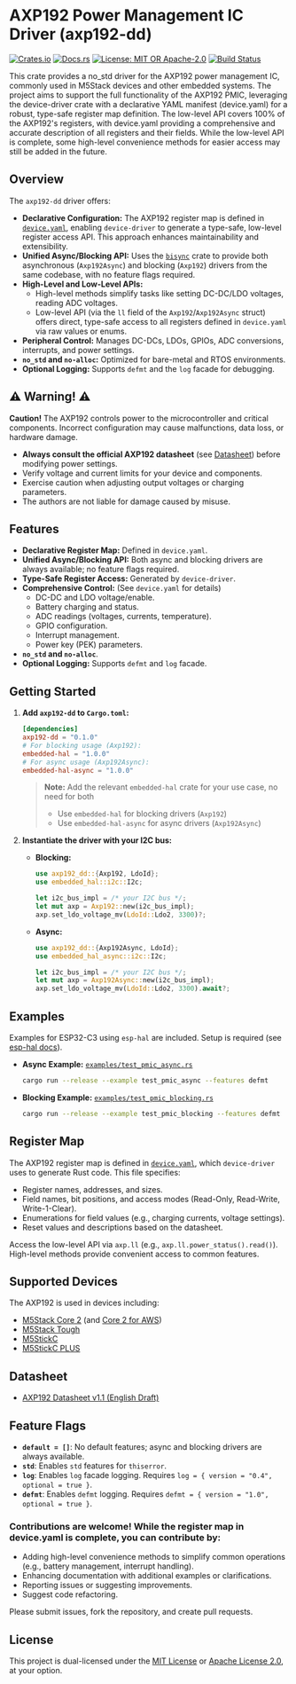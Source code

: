 # AXP192 Power Management IC Driver (axp192-dd)

[![Crates.io](https://img.shields.io/crates/v/axp192-dd.svg)](https://crates.io/crates/axp192-dd)
[![Docs.rs](https://docs.rs/axp192-dd/badge.svg)](https://docs.rs/axp192-dd)
[![License: MIT OR Apache-2.0](https://img.shields.io/badge/License-MIT%20OR%20Apache--2.0-blue.svg)](https://opensource.org/licenses)
[![Build Status](https://img.shields.io/github/actions/workflow/status/okhsunrog/axp192-dd/rust_ci.yml?logo=github)](https://github.com/okhsunrog/axp192-dd/actions/workflows/rust_ci.yml)

This crate provides a no_std driver for the AXP192 power management IC, commonly used in M5Stack devices and other embedded systems. The project aims to support the full functionality of the AXP192 PMIC, leveraging the device-driver crate with a declarative YAML manifest (device.yaml) for a robust, type-safe register map definition. The low-level API covers 100% of the AXP192's registers, with device.yaml providing a comprehensive and accurate description of all registers and their fields. While the low-level API is complete, some high-level convenience methods for easier access may still be added in the future.

## Overview

The `axp192-dd` driver offers:

- **Declarative Configuration:** The AXP192 register map is defined in [`device.yaml`](device.yaml), enabling `device-driver` to generate a type-safe, low-level register access API. This approach enhances maintainability and extensibility.
- **Unified Async/Blocking API:** Uses the [`bisync`](https://github.com/okhsunrog/bisync) crate to provide both asynchronous (`Axp192Async`) and blocking (`Axp192`) drivers from the same codebase, with no feature flags required.
- **High-Level and Low-Level APIs:**
  - High-level methods simplify tasks like setting DC-DC/LDO voltages, reading ADC voltages.
  - Low-level API (via the `ll` field of the `Axp192`/`Axp192Async` struct) offers direct, type-safe access to all registers defined in `device.yaml` via raw values or enums.
- **Peripheral Control:** Manages DC-DCs, LDOs, GPIOs, ADC conversions, interrupts, and power settings.
- **`no_std` and `no-alloc`:** Optimized for bare-metal and RTOS environments.
- **Optional Logging:** Supports `defmt` and the `log` facade for debugging.

## ⚠️ Warning! ⚠️

**Caution!** The AXP192 controls power to the microcontroller and critical components. Incorrect configuration may cause malfunctions, data loss, or hardware damage.

- **Always consult the official AXP192 datasheet** (see [Datasheet](#datasheet)) before modifying power settings.
- Verify voltage and current limits for your device and components.
- Exercise caution when adjusting output voltages or charging parameters.
- The authors are not liable for damage caused by misuse.

## Features

- **Declarative Register Map:** Defined in `device.yaml`.
- **Unified Async/Blocking API:** Both async and blocking drivers are always available; no feature flags required.
- **Type-Safe Register Access:** Generated by `device-driver`.
- **Comprehensive Control:** (See `device.yaml` for details)
  - DC-DC and LDO voltage/enable.
  - Battery charging and status.
  - ADC readings (voltages, currents, temperature).
  - GPIO configuration.
  - Interrupt management.
  - Power key (PEK) parameters.
- **`no_std` and `no-alloc`**.
- **Optional Logging:** Supports `defmt` and `log` facade.

## Getting Started

1. **Add `axp192-dd` to `Cargo.toml`:**

   ```toml
   [dependencies]
   axp192-dd = "0.1.0"
   # For blocking usage (Axp192):
   embedded-hal = "1.0.0"
   # For async usage (Axp192Async):
   embedded-hal-async = "1.0.0"
   ```

   > **Note:** Add the relevant `embedded-hal` crate for your use case, no need for both  
   > - Use `embedded-hal` for blocking drivers (`Axp192`)  
   > - Use `embedded-hal-async` for async drivers (`Axp192Async`)

2. **Instantiate the driver with your I2C bus:**

   - **Blocking:**
     ```rust
     use axp192_dd::{Axp192, LdoId};
     use embedded_hal::i2c::I2c;

     let i2c_bus_impl = /* your I2C bus */;
     let mut axp = Axp192::new(i2c_bus_impl);
     axp.set_ldo_voltage_mv(LdoId::Ldo2, 3300)?;
     ```

   - **Async:**
     ```rust
     use axp192_dd::{Axp192Async, LdoId};
     use embedded_hal_async::i2c::I2c;

     let i2c_bus_impl = /* your I2C bus */;
     let mut axp = Axp192Async::new(i2c_bus_impl);
     axp.set_ldo_voltage_mv(LdoId::Ldo2, 3300).await?;
     ```

## Examples

Examples for ESP32-C3 using `esp-hal` are included. Setup is required (see [esp-hal docs](https://esp-rs.github.io/book/installation/)).

- **Async Example:** [`examples/test_pmic_async.rs`](examples/test_pmic_async.rs)
  ```bash
  cargo run --release --example test_pmic_async --features defmt
  ```
- **Blocking Example:** [`examples/test_pmic_blocking.rs`](examples/test_pmic_blocking.rs)
  ```bash
  cargo run --release --example test_pmic_blocking --features defmt
  ```

## Register Map

The AXP192 register map is defined in [`device.yaml`](device.yaml), which `device-driver` uses to generate Rust code. This file specifies:

- Register names, addresses, and sizes.
- Field names, bit positions, and access modes (Read-Only, Read-Write, Write-1-Clear).
- Enumerations for field values (e.g., charging currents, voltage settings).
- Reset values and descriptions based on the datasheet.

Access the low-level API via `axp.ll` (e.g., `axp.ll.power_status().read()`). High-level methods provide convenient access to common features.

## Supported Devices

The AXP192 is used in devices including:

- [M5Stack Core 2](https://docs.m5stack.com/en/core/core2) (and [Core 2 for AWS](https://docs.m5stack.com/en/core/core2_for_aws))
- [M5Stack Tough](https://docs.m5stack.com/en/core/tough)
- [M5StickC](https://docs.m5stack.com/en/core/m5stickc)
- [M5StickC PLUS](https://docs.m5stack.com/en/core/m5stickc_plus)

## Datasheet

- [AXP192 Datasheet v1.1 (English Draft)](https://github.com/m5stack/M5-Schematic/blob/master/Core/AXP192%20Datasheet_v1.1_en_draft_2211.pdf)

## Feature Flags

- **`default = []`**: No default features; async and blocking drivers are always available.
- **`std`**: Enables `std` features for `thiserror`.
- **`log`**: Enables `log` facade logging. Requires `log = { version = "0.4", optional = true }`.
- **`defmt`**: Enables `defmt` logging. Requires `defmt = { version = "1.0", optional = true }`.

### Contributions are welcome! While the register map in device.yaml is complete, you can contribute by:

- Adding high-level convenience methods to simplify common operations (e.g., battery management, interrupt handling).
- Enhancing documentation with additional examples or clarifications.
- Reporting issues or suggesting improvements.
- Suggest code refactoring.

Please submit issues, fork the repository, and create pull requests.

## License

This project is dual-licensed under the [MIT License](LICENSE-MIT) or [Apache License 2.0](LICENSE-APACHE), at your option.
